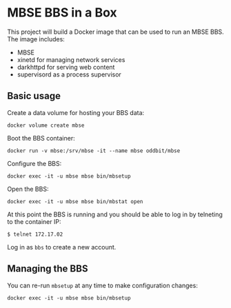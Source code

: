 # MBSE BBS in a Box

This project will build a Docker image that can be used to run an MBSE
BBS.  The image includes:

- MBSE
- xinetd for managing network services
- darkhttpd for serving web content
- supervisord as a process supervisor

## Basic usage

Create a data volume for hosting your BBS data:

    docker volume create mbse

Boot the BBS container:

    docker run -v mbse:/srv/mbse -it --name mbse oddbit/mbse

Configure the BBS:

    docker exec -it -u mbse mbse bin/mbsetup

Open the BBS:

    docker exec -it -u mbse mbse bin/mbstat open

At this point the BBS is running and you should be able to log in by
telneting to the container IP:

    $ telnet 172.17.02

Log in as `bbs` to create a new account.

## Managing the BBS

You can re-run `mbsetup` at any time to make configuration changes:

    docker exec -it -u mbse mbse bin/mbsetup
